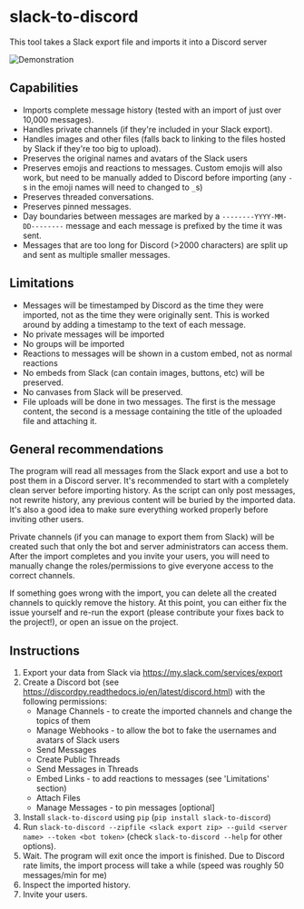 slack-to-discord
================

This tool takes a Slack export file and imports it into a Discord server

![Demonstration](demo.png)

Capabilities
------------
- Imports complete message history (tested with an import of just over 10,000 messages).
- Handles private channels (if they're included in your Slack export).
- Handles images and other files (falls back to linking to the files hosted by Slack if they're too
  big to upload).
- Preserves the original names and avatars of the Slack users
- Preserves emojis and reactions to messages. Custom emojis will also work, but need to be manually
  added to Discord before importing (any `-`s in the emoji names will need to changed to `_`s)
- Preserves threaded conversations.
- Preserves pinned messages.
- Day boundaries between messages are marked by a `--------YYYY-MM-DD--------` message and each
  message is prefixed by the time it was sent.
- Messages that are too long for Discord (>2000 characters) are split up and sent as multiple
  smaller messages.

Limitations
-----------
- Messages will be timestamped by Discord as the time they were imported, not as the time they were
  originally sent. This is worked around by adding a timestamp to the text of each message.
- No private messages will be imported
- No groups will be imported
- Reactions to messages will be shown in a custom embed, not as normal reactions
- No embeds from Slack (can contain images, buttons, etc) will be preserved.
- No canvases from Slack will be preserved.
- File uploads will be done in two messages. The first is the message content, the second is a
  message containing the title of the uploaded file and attaching it.

General recommendations
-----------------------
The program will read all messages from the Slack export and use a bot to post them in a Discord
server. It's recommended to start with a completely clean server before importing history. As the
script can only post messages, not rewrite history, any previous content will be buried by the
imported data. It's also a good idea to make sure everything worked properly before inviting other
users.

Private channels (if you can manage to export them from Slack) will be created such that only the
bot and server administrators can access them. After the import completes and you invite your users,
you will need to manually change the roles/permissions to give everyone access to the correct
channels.

If something goes wrong with the import, you can delete all the created channels to quickly remove
the history. At this point, you can either fix the issue yourself and re-run the export (please
contribute your fixes back to the project!), or open an issue on the project.

Instructions
------------
1. Export your data from Slack via <https://my.slack.com/services/export>
2. Create a Discord bot (see <https://discordpy.readthedocs.io/en/latest/discord.html>) with the
   following permissions:
    - Manage Channels - to create the imported channels and change the topics of them
    - Manage Webhooks - to allow the bot to fake the usernames and avatars of Slack users
    - Send Messages
    - Create Public Threads
    - Send Messages in Threads
    - Embed Links - to add reactions to messages (see 'Limitations' section)
    - Attach Files
    - Manage Messages - to pin messages [optional]
3. Install `slack-to-discord` using `pip` (`pip install slack-to-discord`)
4. Run `slack-to-discord --zipfile <slack export zip> --guild <server name> --token <bot token>`
   (check `slack-to-discord --help` for other options).
5. Wait. The program will exit once the import is finished. Due to Discord rate limits, the import
   process will take a while (speed was roughly 50 messages/min for me)
6. Inspect the imported history.
7. Invite your users.
